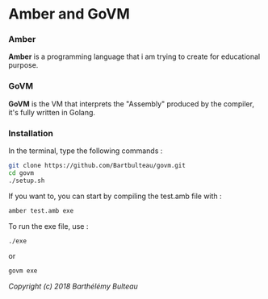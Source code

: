 # Amber and GoVM

### Amber

**Amber** is a programming language that i am trying to create for educational purpose.

### GoVM

**GoVM** is the VM that interprets the "Assembly" produced by the compiler, it's fully written in Golang.

### Installation

In the terminal, type the following commands : 
```bash
git clone https://github.com/Bartbulteau/govm.git
cd govm
./setup.sh
```

If you want to, you can start by compiling the test.amb file with :
```bash
amber test.amb exe
```

To run the exe file, use :
```bash
./exe
```
or
```bash
govm exe
```


*Copyright (c) 2018 Barthélémy Bulteau*
